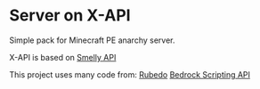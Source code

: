 # Server on X-API

Simple pack for Minecraft PE anarchy server. 

X-API is based on [Smelly API](https://github.com/Smelly-API/Smelly-API)

This project uses many code from:
  [Rubedo](https://github.com/smell-of-curry/rubedo)
  [Bedrock Scripting API](https://discord.gg/wMSBmuBB)